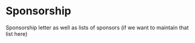 # Sponsorship
Sponsorship letter as well as lists of sponsors (if we want to maintain that list here)

